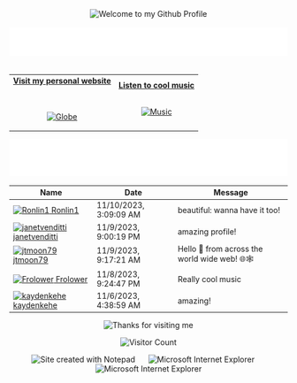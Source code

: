 <!-- "Hero" Header -->
<div align="center">
  <img src="https://github.com/BrunnerLivio/brunnerlivio/blob/master/images/welcome.png?raw=true" style="max-width: 100%;" alt="Welcome to my Github Profile" />
  <br />
  <br />
  <img height="50" alt="My Name is Livio and I like Node.js" src="images/personal_note.svg" />
  <br />
  <br />

</div>

<!-- Social -->
<table width="100%" align="center">
<tr>
<td align="center">
<a href="https://brunnerliv.io">
<strong>Visit my personal website </strong>
<br />
<br />
<br />

<p>

<img alt="Globe" height="80" src="images/globe.gif">
</a>
</p>

</td>


<td align="center">
<a href="https://www.youtube.com/watch?v=3YxaaGgTQYM&ab_channel=EvanescenceVEVO">
<strong>Listen to cool music</strong>
<br />
<br />


<p>
<img height="100" alt="Music" src="images/music.gif"> 
</a>
</p>

</td>
</tr>
</table>

<div align="center">
<a href="https://github.com/BrunnerLivio/brunnerlivio/issues/62#issuecomment-new"><img src="images/guestbook.svg"></a> 
</div>

<!-- Guestbook -->
| Name | Date | Message |
|---|---|---|
| <a href="https://github.com/Ronlin1"><img width="24" src="https://avatars.githubusercontent.com/u/66623378?s=24&u=0fed5daa84fbd5ba029e0777fb548a8cb9460d45&v=4" alt="Ronlin1" /> Ronlin1</a> |11/10/2023, 3:09:09 AM|beautiful: wanna have it too!|
| <a href="https://github.com/janetvenditti"><img width="24" src="https://avatars.githubusercontent.com/u/113642017?s=24&u=932541155e926a344e67a4e6502eb8a903dff252&v=4" alt="janetvenditti" /> janetvenditti</a> |11/9/2023, 9:00:19 PM|amazing profile!|
| <a href="https://github.com/jtmoon79"><img width="24" src="https://avatars.githubusercontent.com/u/815261?s=24&u=4074f6a48f2a7d351189f7d0e31e98dfc47667c1&v=4" alt="jtmoon79" /> jtmoon79</a> |11/9/2023, 9:17:21 AM|Hello 👋 from across the world wide web! 🌐🕸️|
| <a href="https://github.com/Frolower"><img width="24" src="https://avatars.githubusercontent.com/u/35458935?s=24&u=04cb97c038bd048b798414e248d66f900d5f31d5&v=4" alt="Frolower" /> Frolower</a> |11/8/2023, 9:24:47 PM|Really cool music|
| <a href="https://github.com/kaydenkehe"><img width="24" src="https://avatars.githubusercontent.com/u/98932428?s=24&u=1cb6458355210245f274ff431d44ca94cdd45d82&v=4" alt="kaydenkehe" /> kaydenkehe</a> |11/6/2023, 4:38:59 AM|amazing!|
<!-- /Guestbook -->

<!-- Footer -->

<div align="center">

<img height="120" alt="Thanks for visiting me" width="100%" src="https://raw.githubusercontent.com/BrunnerLivio/brunnerlivio/master/images/marquee.svg" />
<br />

![Visitor Count](https://profile-counter.glitch.me/brunnerlivio/count.svg)


<img src="https://raw.githubusercontent.com/BrunnerLivio/brunnerlivio/master/images/notepad.gif" alt="Site created with Notepad" height="30" />
<!-- "margin-right: whatever;" -->
<span>&nbsp;&nbsp;&nbsp;&nbsp;</span>  
<img src="https://raw.githubusercontent.com/BrunnerLivio/brunnerlivio/master/images/ie_logo.gif" alt="Microsoft Internet Explorer" />
<span>&nbsp;&nbsp;&nbsp;&nbsp;</span>  
<img src="https://raw.githubusercontent.com/BrunnerLivio/brunnerlivio/master/images/noframes.gif" alt="Microsoft Internet Explorer" />

</div>
